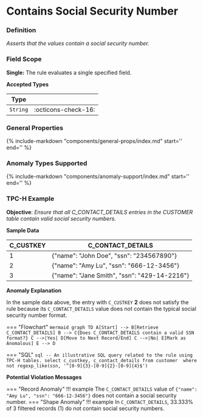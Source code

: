 # Contains Social Security Number

### Definition

*Asserts that the values contain a social security number.*

### Field Scope

**Single:** The rule evaluates a single specified field.

**Accepted Types**

| Type    |                          |
|---------|--------------------------|
| `String` | <div style="text-align:center">:octicons-check-16:</div>     |

### General Properties

{%
    include-markdown "components/general-props/index.md"
    start='<!-- all-props--start -->'
    end='<!-- all-props--end -->'
%}

### Anomaly Types Supported

{%
    include-markdown "components/anomaly-support/index.md"
    start='<!-- all-types--start -->'
    end='<!-- all-types--end -->'
%}

### TPC-H Example

**Objective**: *Ensure that all C_CONTACT_DETAILS entries in the CUSTOMER table contain valid social security numbers.*

**Sample Data**

| C_CUSTKEY | C_CONTACT_DETAILS              |
|-----------|--------------------|
| 1         | {"name": "John Doe", "ssn": "234567890"}        |
| 2         | <span class="text-negative">{"name": "Amy Lu", "ssn": "666-12-3456"}</span> |
| 3         | {"name": "Jane Smith", "ssn": "429-14-2216"}        |

**Anomaly Explanation**

In the sample data above, the entry with `C_CUSTKEY` **2** does not satisfy the rule because its `C_CONTACT_DETAILS` value does not contain the typical social security number format.

=== "Flowchart"
    ``` mermaid
    graph TD
    A[Start] --> B[Retrieve C_CONTACT_DETAILS]
    B --> C{Does C_CONTACT_DETAILS contain a valid SSN format?}
    C -->|Yes| D[Move to Next Record/End]
    C -->|No| E[Mark as Anomalous]
    E --> D
    ```

=== "SQL"
    ```sql
    -- An illustrative SQL query related to the rule using TPC-H tables.
    select
        c_custkey,
        c_contact_details
    from customer 
    where
        not regexp_like(ssn, '^[0-9]{3}-[0-9]{2}-[0-9]{4}$')
    ```

**Potential Violation Messages**

=== "Record Anomaly"
    !!! example
        The `C_CONTACT_DETAILS` value of `{"name": "Amy Lu", "ssn": "666-12-3456"}` does not contain a social security number.
=== "Shape Anomaly"
    !!! example
        In `C_CONTACT_DETAILS`, 33.333% of 3 filtered records (1) do not contain social security numbers.
